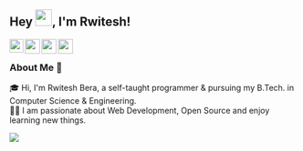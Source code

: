 ## Hey <img src="https://github.com/TheDudeThatCode/TheDudeThatCode/blob/master/Assets/Hi.gif" width="29px">, I'm Rwitesh!

<a href="https://www.linkedin.com/in/rwitesh-bera/">
  <img align="left" width="24px" src="https://raw.githubusercontent.com/TheDudeThatCode/TheDudeThatCode/db8f1cbd38ac0ae2a08f36f961096dbd59a02393/Assets/Linkedin.svg"  />
</a>
<a href="https://twitter.com/RwiteshBera">
  <img align="left" width="26px" src="https://raw.githubusercontent.com/TheDudeThatCode/TheDudeThatCode/db8f1cbd38ac0ae2a08f36f961096dbd59a02393/Assets/Twitter.svg" />
</a>
<a href="https://www.facebook.com/rwiteshbera1">
  <img align="left" width="26px" src="https://upload.wikimedia.org/wikipedia/commons/thumb/1/1b/Facebook_icon.svg/1024px-Facebook_icon.svg.png" />
</a>
<a href="mailto:rwiteshbera@gmail.com">
  <img align="left" width="26px" src="https://raw.githubusercontent.com/TheDudeThatCode/TheDudeThatCode/db8f1cbd38ac0ae2a08f36f961096dbd59a02393/Assets/Gmail.svg" />
</a>

<br /> 

### About Me 🚀
🎓 Hi, I'm Rwitesh Bera, a self-taught programmer & pursuing my B.Tech. in Computer Science & Engineering.</br>
👨‍💻 I am passionate about Web Development, Open Source and enjoy learning new things. </br>

<a href="https://github.com/rwiteshbera/rwiteshbera/">
  <img align="center" src="https://github-readme-stats.vercel.app/api?username=rwiteshbera&theme=highcontrast&show_icons=true" />
</a>
